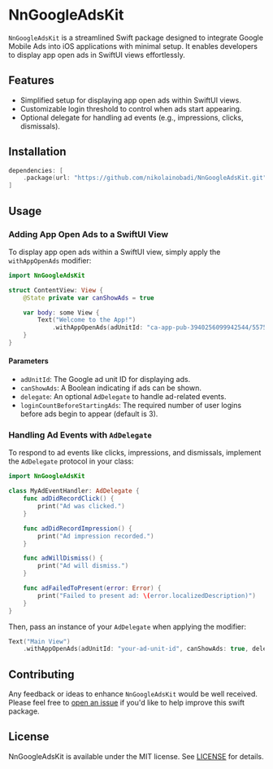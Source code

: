 
# NnGoogleAdsKit

`NnGoogleAdsKit` is a streamlined Swift package designed to integrate Google Mobile Ads into iOS applications with minimal setup. It enables developers to display app open ads in SwiftUI views effortlessly.

## Features

- Simplified setup for displaying app open ads within SwiftUI views.
- Customizable login threshold to control when ads start appearing.
- Optional delegate for handling ad events (e.g., impressions, clicks, dismissals).

## Installation
```swift
dependencies: [
    .package(url: "https://github.com/nikolainobadi/NnGoogleAdsKit.git", from: "0.5.0")
]
```

## Usage

### Adding App Open Ads to a SwiftUI View
To display app open ads within a SwiftUI view, simply apply the `withAppOpenAds` modifier:

```swift
import NnGoogleAdsKit

struct ContentView: View {
    @State private var canShowAds = true

    var body: some View {
        Text("Welcome to the App!")
            .withAppOpenAds(adUnitId: "ca-app-pub-3940256099942544/5575463023", canShowAds: canShowAds)
    }
}
```

#### Parameters
- `adUnitId`: The Google ad unit ID for displaying ads.
- `canShowAds`: A Boolean indicating if ads can be shown.
- `delegate`: An optional `AdDelegate` to handle ad-related events.
- `loginCountBeforeStartingAds`: The required number of user logins before ads begin to appear (default is 3).

### Handling Ad Events with `AdDelegate`
To respond to ad events like clicks, impressions, and dismissals, implement the `AdDelegate` protocol in your class:

```swift
import NnGoogleAdsKit

class MyAdEventHandler: AdDelegate {
    func adDidRecordClick() {
        print("Ad was clicked.")
    }

    func adDidRecordImpression() {
        print("Ad impression recorded.")
    }

    func adWillDismiss() {
        print("Ad will dismiss.")
    }

    func adFailedToPresent(error: Error) {
        print("Failed to present ad: \(error.localizedDescription)")
    }
}
```

Then, pass an instance of your `AdDelegate` when applying the modifier:

```swift
Text("Main View")
    .withAppOpenAds(adUnitId: "your-ad-unit-id", canShowAds: true, delegate: MyAdEventHandler())
```

## Contributing
Any feedback or ideas to enhance `NnGoogleAdsKit` would be well received. Please feel free to [open an issue](https://github.com/nikolainobadi/NnGoogleAdsKit/issues/new) if you'd like to help improve this swift package.

## License
NnGoogleAdsKit is available under the MIT license. See [LICENSE](LICENSE) for details.
